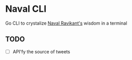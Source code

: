# Naval CLI

Go CLI to crystalize [Naval Ravikant's](https://mobile.twitter.com/naval) wisdom in a terminal

## TODO 

- [ ] API'fy the source of tweets
